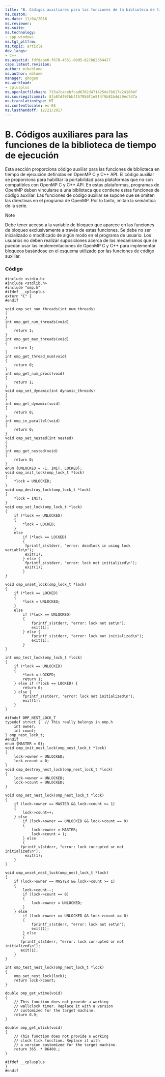 ```yaml
---
title: "B. Códigos auxiliares para las funciones de la biblioteca de tiempo de ejecución | Documentos de Microsoft"
ms.custom: 
ms.date: 11/04/2016
ms.reviewer: 
ms.suite: 
ms.technology:
- cpp-windows
ms.tgt_pltfrm: 
ms.topic: article
dev_langs:
- C++
ms.assetid: fdfdabe0-f678-4551-80d5-827b62354427
caps.latest.revision: 
author: mikeblome
ms.author: mblome
manager: ghogen
ms.workload:
- cplusplus
ms.openlocfilehash: 733a7cacebfcad6702d471425de7b617a241884f
ms.sourcegitcommit: 8fa8fdf0fbb4f57950f1e8f4f9b81b4d39ec7d7a
ms.translationtype: MT
ms.contentlocale: es-ES
ms.lasthandoff: 12/21/2017
---
```

# <a name="b-stubs-for-run-time-library-functions"></a>B. Códigos auxiliares para las funciones de la biblioteca de tiempo de ejecución
Esta sección proporciona código auxiliar para las funciones de biblioteca en tiempo de ejecución definidas en OpenMP C y C++ API. El código auxiliar se proporciona para habilitar la portabilidad para plataformas que no son compatibles con OpenMP C y C++ API. En estas plataformas, programas de OpenMP deben vincularse a una biblioteca que contiene estas funciones de código auxiliar. Las funciones de código auxiliar se supone que se omiten las directivas en el programa de OpenMP. Por lo tanto, imitan la semántica de la serie.  
  
> [!NOTE]
>  Debe tener acceso a la variable de bloqueo que aparece en las funciones de bloqueo exclusivamente a través de estas funciones. Se debe no ser inicializado o modificado de algún modo en el programa de usuario. Los usuarios no deben realizar suposiciones acerca de los mecanismos que se puedan usar las implementaciones de OpenMP C y C++ para implementar bloqueos basándose en el esquema utilizado por las funciones de código auxiliar.  
  
### <a name="code"></a>Código  
  
```  
#include <stdio.h>  
#include <stdlib.h>  
#include "omp.h"  
#ifdef __cplusplus  
extern "C" {  
#endif  
  
void omp_set_num_threads(int num_threads)  
{  
}  
int omp_get_num_threads(void)  
{  
    return 1;  
}  
int omp_get_max_threads(void)  
{  
    return 1;  
}  
int omp_get_thread_num(void)  
{  
    return 0;  
}  
int omp_get_num_procs(void)  
{  
    return 1;  
}  
void omp_set_dynamic(int dynamic_threads)  
{  
}  
int omp_get_dynamic(void)  
{  
    return 0;  
}  
int omp_in_parallel(void)  
{  
    return 0;  
}  
void omp_set_nested(int nested)  
{  
}  
int omp_get_nested(void)  
{  
    return 0;  
}  
enum {UNLOCKED = -1, INIT, LOCKED};  
void omp_init_lock(omp_lock_t *lock)  
{  
    *lock = UNLOCKED;  
}  
void omp_destroy_lock(omp_lock_t *lock)  
{  
    *lock = INIT;  
}  
void omp_set_lock(omp_lock_t *lock)  
{  
    if (*lock == UNLOCKED)   
    {  
        *lock = LOCKED;  
    }   
    else   
        if (*lock == LOCKED)   
        {  
         fprintf_s(stderr, "error: deadlock in using lock variable\n");  
         exit(1);  
        } else {  
         fprintf_s(stderr, "error: lock not initialized\n");  
         exit(1);  
        }  
}  
  
void omp_unset_lock(omp_lock_t *lock)  
{  
    if (*lock == LOCKED)   
    {  
        *lock = UNLOCKED;  
    }   
    else   
        if (*lock == UNLOCKED)   
        {  
            fprintf_s(stderr, "error: lock not set\n");  
            exit(1);  
        } else {  
            fprintf_s(stderr, "error: lock not initialized\n");  
            exit(1);  
        }  
}  
  
int omp_test_lock(omp_lock_t *lock)  
{  
    if (*lock == UNLOCKED)   
    {  
        *lock = LOCKED;  
        return 1;  
    } else if (*lock == LOCKED) {  
        return 0;  
    } else {  
        fprintf_s(stderr, "error: lock not initialized\n");  
        exit(1);  
    }  
}  
  
#ifndef OMP_NEST_LOCK_T  
typedef struct {  // This really belongs in omp.h   
    int owner;  
    int count;  
} omp_nest_lock_t;  
#endif  
enum {MASTER = 0};  
void omp_init_nest_lock(omp_nest_lock_t *lock)  
{  
    lock->owner = UNLOCKED;  
    lock->count = 0;  
}  
void omp_destroy_nest_lock(omp_nest_lock_t *lock)  
{  
    lock->owner = UNLOCKED;  
    lock->count = UNLOCKED;  
}  
  
void omp_set_nest_lock(omp_nest_lock_t *lock)  
{  
    if (lock->owner == MASTER && lock->count >= 1)   
    {  
        lock->count++;  
    } else   
        if (lock->owner == UNLOCKED && lock->count == 0)   
        {  
            lock->owner = MASTER;  
            lock->count = 1;  
        } else   
        {  
       fprintf_s(stderr, "error: lock corrupted or not initialized\n");  
         exit(1);  
    }  
}  
  
void omp_unset_nest_lock(omp_nest_lock_t *lock)  
{  
    if (lock->owner == MASTER && lock->count >= 1)   
    {  
        lock->count--;  
        if (lock->count == 0)   
        {  
            lock->owner = UNLOCKED;  
        }  
    } else   
        if (lock->owner == UNLOCKED && lock->count == 0)   
        {  
            fprintf_s(stderr, "error: lock not set\n");  
            exit(1);  
        } else   
        {  
       fprintf_s(stderr, "error: lock corrupted or not initialized\n");  
       exit(1);  
    }  
}  
  
int omp_test_nest_lock(omp_nest_lock_t *lock)  
{  
    omp_set_nest_lock(lock);  
    return lock->count;  
}  
  
double omp_get_wtime(void)  
{  
    // This function does not provide a working  
    // wallclock timer. Replace it with a version  
    // customized for the target machine.  
    return 0.0;  
}  
  
double omp_get_wtick(void)  
{  
    // This function does not provide a working  
    // clock tick function. Replace it with  
    // a version customized for the target machine.  
    return 365. * 86400.;  
}  
  
#ifdef __cplusplus  
}  
#endif  
```